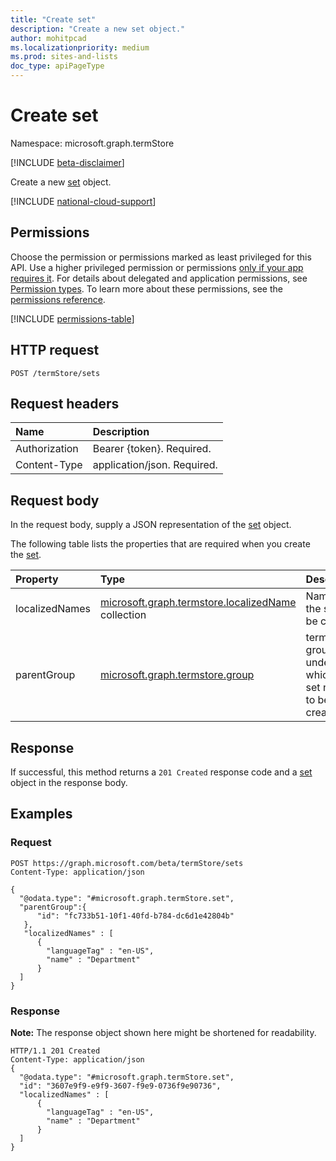 ```yaml
---
title: "Create set"
description: "Create a new set object."
author: mohitpcad
ms.localizationpriority: medium
ms.prod: sites-and-lists
doc_type: apiPageType
---
```


# Create set
Namespace: microsoft.graph.termStore

[!INCLUDE [beta-disclaimer](../../includes/beta-disclaimer.md)]

Create a new [set](../resources/termstore-set.md) object.

[!INCLUDE [national-cloud-support](../../includes/all-clouds.md)]

## Permissions
Choose the permission or permissions marked as least privileged for this API. Use a higher privileged permission or permissions [only if your app requires it](/graph/permissions-overview#best-practices-for-using-microsoft-graph-permissions). For details about delegated and application permissions, see [Permission types](/graph/permissions-overview#permission-types). To learn more about these permissions, see the [permissions reference](/graph/permissions-reference).

<!-- { "blockType": "permissions", "name": "termstore_set_post" } -->
[!INCLUDE [permissions-table](../includes/permissions/termstore-set-post-permissions.md)]


## HTTP request

<!-- {
  "blockType": "ignored"
}
-->
``` http
POST /termStore/sets
```

## Request headers
|Name|Description|
|:---|:---|
|Authorization|Bearer {token}. Required.|
|Content-Type|application/json. Required.|

## Request body
In the request body, supply a JSON representation of the [set](../resources/termstore-set.md) object.

The following table lists the properties that are required when you create the [set](../resources/termstore-set.md).

|Property|Type|Description|
|:---|:---|:---|
|localizedNames|[microsoft.graph.termstore.localizedName](../resources/termstore-localizedname.md) collection|Name of the set to be created|
|parentGroup|[microsoft.graph.termstore.group](../resources/termstore-group.md)|termstore-group under which the set needs to be created|



## Response

If successful, this method returns a `201 Created` response code and a [set](../resources/termstore-set.md) object in the response body.

## Examples

### Request
``` http
POST https://graph.microsoft.com/beta/termStore/sets
Content-Type: application/json

{
  "@odata.type": "#microsoft.graph.termStore.set",
  "parentGroup":{
      "id": "fc733b51-10f1-40fd-b784-dc6d1e42804b"
   },
   "localizedNames" : [
      {
        "languageTag" : "en-US",
        "name" : "Department"
      }
  ]
}
```


### Response
**Note:** The response object shown here might be shortened for readability.
<!-- {
  "blockType": "response",
  "truncated": true,
  "@odata.type": "microsoft.graph.termstore.set"
}
-->
``` http
HTTP/1.1 201 Created
Content-Type: application/json
{
  "@odata.type": "#microsoft.graph.termStore.set",
  "id": "3607e9f9-e9f9-3607-f9e9-0736f9e90736",
  "localizedNames" : [
      {
        "languageTag" : "en-US",
        "name" : "Department"
      }
  ]
}
```


[microsoft.graph.termStore.set]: ../resources/termstore-set.md
[microsoft.graph.termStore.group]: ../resources/termstore-group.md
[microsoft.graph.termStore.term]: ../resources/termstore-term.md

<!--
{
  "type": "#page.annotation",
  "description": "Create a termSet entity in termStore",
  "keywords": "term,termStore",
  "section": "documentation",
  "tocPath": "termStore/Create termSet",
  "suppressions": [
  ]
}
-->


